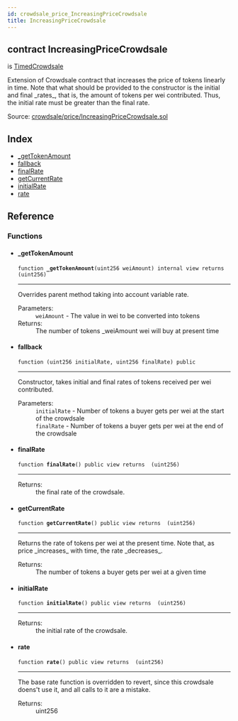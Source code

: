 ```yaml
---
id: crowdsale_price_IncreasingPriceCrowdsale
title: IncreasingPriceCrowdsale
---
```


<div class="contract-doc"><div class="contract"><h2 class="contract-header"><span class="contract-kind">contract</span> IncreasingPriceCrowdsale</h2><p class="base-contracts"><span>is</span> <a href="crowdsale_validation_TimedCrowdsale.html">TimedCrowdsale</a></p><p class="description">Extension of Crowdsale contract that increases the price of tokens linearly in time. Note that what should be provided to the constructor is the initial and final _rates_, that is, the amount of tokens per wei contributed. Thus, the initial rate must be greater than the final rate.</p><div class="source">Source: <a href="https://github.com/OpenZeppelin/zeppelin-solidity/blob/v2.1.2/contracts/crowdsale/price/IncreasingPriceCrowdsale.sol" target="_blank">crowdsale/price/IncreasingPriceCrowdsale.sol</a></div></div><div class="index"><h2>Index</h2><ul><li><a href="crowdsale_price_IncreasingPriceCrowdsale.html#_getTokenAmount">_getTokenAmount</a></li><li><a href="crowdsale_price_IncreasingPriceCrowdsale.html#">fallback</a></li><li><a href="crowdsale_price_IncreasingPriceCrowdsale.html#finalRate">finalRate</a></li><li><a href="crowdsale_price_IncreasingPriceCrowdsale.html#getCurrentRate">getCurrentRate</a></li><li><a href="crowdsale_price_IncreasingPriceCrowdsale.html#initialRate">initialRate</a></li><li><a href="crowdsale_price_IncreasingPriceCrowdsale.html#rate">rate</a></li></ul></div><div class="reference"><h2>Reference</h2><div class="functions"><h3>Functions</h3><ul><li><div class="item function"><span id="_getTokenAmount" class="anchor-marker"></span><h4 class="name">_getTokenAmount</h4><div class="body"><code class="signature">function <strong>_getTokenAmount</strong><span>(uint256 weiAmount) </span><span>internal </span><span>view </span><span>returns  (uint256) </span></code><hr/><div class="description"><p>Overrides parent method taking into account variable rate.</p></div><dl><dt><span class="label-parameters">Parameters:</span></dt><dd><div><code>weiAmount</code> - The value in wei to be converted into tokens</div></dd><dt><span class="label-return">Returns:</span></dt><dd>The number of tokens _weiAmount wei will buy at present time</dd></dl></div></div></li><li><div class="item function"><span id="fallback" class="anchor-marker"></span><h4 class="name">fallback</h4><div class="body"><code class="signature">function <strong></strong><span>(uint256 initialRate, uint256 finalRate) </span><span>public </span></code><hr/><div class="description"><p>Constructor, takes initial and final rates of tokens received per wei contributed.</p></div><dl><dt><span class="label-parameters">Parameters:</span></dt><dd><div><code>initialRate</code> - Number of tokens a buyer gets per wei at the start of the crowdsale</div><div><code>finalRate</code> - Number of tokens a buyer gets per wei at the end of the crowdsale</div></dd></dl></div></div></li><li><div class="item function"><span id="finalRate" class="anchor-marker"></span><h4 class="name">finalRate</h4><div class="body"><code class="signature">function <strong>finalRate</strong><span>() </span><span>public </span><span>view </span><span>returns  (uint256) </span></code><hr/><dl><dt><span class="label-return">Returns:</span></dt><dd>the final rate of the crowdsale.</dd></dl></div></div></li><li><div class="item function"><span id="getCurrentRate" class="anchor-marker"></span><h4 class="name">getCurrentRate</h4><div class="body"><code class="signature">function <strong>getCurrentRate</strong><span>() </span><span>public </span><span>view </span><span>returns  (uint256) </span></code><hr/><div class="description"><p>Returns the rate of tokens per wei at the present time. Note that, as price _increases_ with time, the rate _decreases_.</p></div><dl><dt><span class="label-return">Returns:</span></dt><dd>The number of tokens a buyer gets per wei at a given time</dd></dl></div></div></li><li><div class="item function"><span id="initialRate" class="anchor-marker"></span><h4 class="name">initialRate</h4><div class="body"><code class="signature">function <strong>initialRate</strong><span>() </span><span>public </span><span>view </span><span>returns  (uint256) </span></code><hr/><dl><dt><span class="label-return">Returns:</span></dt><dd>the initial rate of the crowdsale.</dd></dl></div></div></li><li><div class="item function"><span id="rate" class="anchor-marker"></span><h4 class="name">rate</h4><div class="body"><code class="signature">function <strong>rate</strong><span>() </span><span>public </span><span>view </span><span>returns  (uint256) </span></code><hr/><div class="description"><p>The base rate function is overridden to revert, since this crowdsale doens&#x27;t use it, and all calls to it are a mistake.</p></div><dl><dt><span class="label-return">Returns:</span></dt><dd>uint256</dd></dl></div></div></li></ul></div></div></div>

